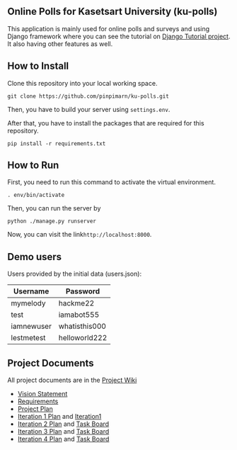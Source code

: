 ## Online Polls for Kasetsart University (ku-polls)

This application is mainly used for online polls and surveys and using Django framework where you can see the tutorial on [Django Tutorial project](https://docs.djangoproject.com/en/4.1/intro/tutorial01/). It also having other features as well.

## How to Install

Clone this repository into your local working space.

```
git clone https://github.com/pinpimarn/ku-polls.git
```

Then, you have to build your server using `settings.env`.

After that, you have to install the packages that are  required for this repository.

```
pip install -r requirements.txt
```

## How to Run

First, you need to run this command to activate the virtual environment.

```
. env/bin/activate  
```

Then, you can run the server by

```
python ./manage.py runserver
```

Now, you can visit the link`http://localhost:8000`.

## Demo users

Users provided by the initial data (users.json):

| Username  | Password    |
|-----------|-------------|
| mymelody     | hackme22    |
| test     | iamabot555    |
| iamnewuser     | whatisthis000    |
| lestmetest    | helloworld222    |


## Project Documents

All project documents are in the [Project Wiki](https://github.com/pinpimarn/ku-polls/wiki)

- [Vision Statement](https://github.com/pinpimarn/ku-polls/wiki/Vision-Statement)
- [Requirements](https://github.com/pinpimarn/ku-polls/wiki/Requirements)
- [Project Plan](https://github.com/pinpimarn/ku-polls/wiki/Development-Plan)
- [Iteration 1 Plan](https://github.com/pinpimarn/ku-polls/wiki/Iteration-1-Plan) and [Iteration1](https://github.com/users/pinpimarn/projects/1/views/2)
- [Iteration 2 Plan](https://github.com/pinpimarn/ku-polls/wiki/Iteration-2-Plan) and [Task Board](https://github.com/users/pinpimarn/projects/1/views/3)
- [Iteration 3 Plan](https://github.com/pinpimarn/ku-polls/wiki/Iteraton-3-Plan) and [Task Board](https://github.com/users/pinpimarn/projects/1/views/4)
- [Iteration 4 Plan](https://github.com/pinpimarn/ku-polls/wiki/Iteraton-4-Plan) and [Task Board](https://github.com/users/pinpimarn/projects/1/views/5)